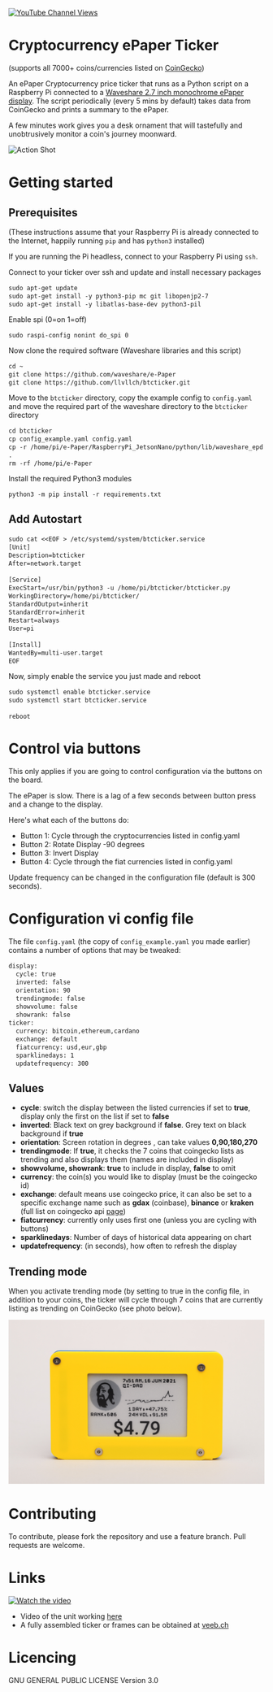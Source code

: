 [![YouTube Channel Views](https://img.shields.io/youtube/channel/views/UCz5BOU9J9pB_O0B8-rDjCWQ?label=YouTube&style=social)](https://www.youtube.com/channel/UCz5BOU9J9pB_O0B8-rDjCWQ)

# Cryptocurrency ePaper Ticker 
(supports all 7000+ coins/currencies listed on [CoinGecko](https://api.coingecko.com/api/v3/coins/list))

An ePaper Cryptocurrency price ticker that runs as a Python script on a Raspberry Pi connected to a [Waveshare 2.7 inch monochrome ePaper display](https://www.waveshare.com/wiki/2.7inch_e-Paper_HAT). The script periodically (every 5 mins by default) takes data from CoinGecko and prints a summary to the ePaper.

A few minutes work gives you a desk ornament that will tastefully and unobtrusively monitor a coin's journey moonward.

![Action Shot](/images/actionshot/BasicLunar.jpg)


# Getting started

## Prerequisites

(These instructions assume that your Raspberry Pi is already connected to the Internet, happily running `pip` and has `python3` installed)

If you are running the Pi headless, connect to your Raspberry Pi using `ssh`.

Connect to your ticker over ssh and update and install necessary packages 
```
sudo apt-get update
sudo apt-get install -y python3-pip mc git libopenjp2-7
sudo apt-get install -y libatlas-base-dev python3-pil
```

Enable spi (0=on 1=off)

```
sudo raspi-config nonint do_spi 0
```

Now clone the required software (Waveshare libraries and this script)

```
cd ~
git clone https://github.com/waveshare/e-Paper
git clone https://github.com/llvllch/btcticker.git
```
Move to the `btcticker` directory, copy the example config to `config.yaml` and move the required part of the waveshare directory to the `btcticker` directory
```
cd btcticker
cp config_example.yaml config.yaml
cp -r /home/pi/e-Paper/RaspberryPi_JetsonNano/python/lib/waveshare_epd .
rm -rf /home/pi/e-Paper
```
Install the required Python3 modules
```
python3 -m pip install -r requirements.txt
```

## Add Autostart

```
sudo cat <<EOF > /etc/systemd/system/btcticker.service
[Unit]
Description=btcticker
After=network.target

[Service]
ExecStart=/usr/bin/python3 -u /home/pi/btcticker/btcticker.py
WorkingDirectory=/home/pi/btcticker/
StandardOutput=inherit
StandardError=inherit
Restart=always
User=pi

[Install]
WantedBy=multi-user.target
EOF
```
Now, simply enable the service you just made and reboot
```  
sudo systemctl enable btcticker.service
sudo systemctl start btcticker.service

reboot
```
# Control via buttons

This only applies if you are going to control configuration via the buttons on the board.

The ePaper is slow. There is a lag of a few seconds between button press and a change to the display. 

Here's what each of the buttons do:
- Button 1: Cycle through the cryptocurrencies listed in config.yaml
- Button 2: Rotate Display -90 degrees
- Button 3: Invert Display
- Button 4: Cycle through the fiat currencies listed in config.yaml

Update frequency can be changed in the configuration file (default is 300 seconds).

# Configuration vi config file

The file `config.yaml` (the copy of `config_example.yaml` you made earlier) contains a number of options that may be tweaked:

```
display:
  cycle: true
  inverted: false
  orientation: 90
  trendingmode: false
  showvolume: false
  showrank: false
ticker:
  currency: bitcoin,ethereum,cardano
  exchange: default
  fiatcurrency: usd,eur,gbp
  sparklinedays: 1 
  updatefrequency: 300
```

## Values

- **cycle**: switch the display between the listed currencies if set to **true**, display only the first on the list if set to **false**
- **inverted**: Black text on grey background if **false**. Grey text on black background if **true**
- **orientation**: Screen rotation in degrees , can take values **0,90,180,270**
- **trendingmode**: If **true**, it checks the 7 coins that coingecko lists as trending and also displays them (names are included in display)
- **showvolume, showrank**: **true** to include in display, **false** to omit
- **currency**: the coin(s) you would like to display (must be the coingecko id)
- **exchange**: default means use coingecko price, it can also be set to a specific exchange name such as **gdax** (coinbase), **binance** or **kraken** (full list on coingecko api [page](https://www.coingecko.com/api/documentations/v3)) 
- **fiatcurrency**: currently only uses first one (unless you are cycling with buttons)
- **sparklinedays**: Number of days of historical data appearing on chart
- **updatefrequency**: (in seconds), how often to refresh the display

## Trending mode

When you activate trending mode (by setting to true in the config file, in addition to your coins, the ticker will cycle through 7 coins that are currently listing as trending on CoinGecko (see photo below).

![Action Shot](/images/actionshot/Trending.jpg)

# Contributing

To contribute, please fork the repository and use a feature branch. Pull requests are welcome.

# Links
[![Watch the video](https://img.youtube.com/vi/DNLUmJb7Mj8/maxresdefault.jpg)](https://youtu.be/DNLUmJb7Mj8) 
- Video of the unit working [here](https://youtu.be/DNLUmJb7Mj8)
- A fully assembled ticker or frames can be obtained at [veeb.ch](http://www.veeb.ch/)


# Licencing

GNU GENERAL PUBLIC LICENSE Version 3.0
